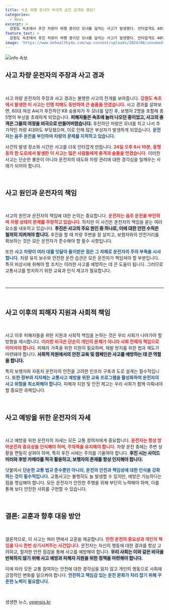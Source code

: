 ```yaml
---
title: 속초 여행 모녀의 비극적 순간 공개된 영상!
categories:
  - News
excerpt: >
  강원도 속초에서 후진 차량이 여행 중이던 모녀를 덮치는 사고가 발생했다. 안타깝게도 40대 딸은 숨지고, 어머니는 중상을 입었다. 사고 운전자는 음주 운전이 아니라고 주장하며 차량 결함을 언급했다.
feature_text: >
  강원도 속초에서 후진 차량이 여행 중이던 모녀를 덮치는 사고가 발생했다. 안타깝게도 40대 딸은 숨지고, 어머니는 중상을 입었다. 사고 운전자는 음주 운전이 아니라고 주장하며 차량 결함을 언급했다.
image: 'https://www.behealthy4u.com/wp-content/uploads/2024/06/unnamed-file.png'
---
```


<p><img src="https://www.behealthy4u.com/wp-content/uploads/2024/06/unnamed-file.png" alt="info 속보" /></p>

<h2 data-ke-size="size26">사고 차량 운전자의 주장과 사고 경과</h2>

<p data-ke-size="size16">&nbsp;</p>

<p>사고 차량 운전자의 주장과 사고 경과는 불행한 사고의 전개를 보여줍니다. <b><span style="color: #ee2323;">강원도 속초에서 발생한 이 사고는 인명 피해도 동반하여 큰 슬픔을 안겼습니다.</span></b> 사고 경과를 살펴보면, 60대 여성 A씨가 후진하던 K8 승용차가 두 모녀를 덮친 후, 보행자 2명을 포함해 총 5명의 부상을 초래하게 되었습니다. <b><span style="background-color: #21538527;">피해자들은 속초에 놀러 나오던 중이었고, 사고의 충격은 그들의 여정을 비극으로 만들어버렸습니다.</span></b> 후진하던 차량은 모녀를 치고 나서 추가적인 차량 4대와도 부딪혔으며, 이로 인해 많은 부상자가 발생하게 되었습니다. <b><span style="color: #1a5490;">운전자는 음주 운전을 부인하며 차량의 문제를 지적하고 있습니다.</span></b> </p>

<p>사건의 발생 장소와 시간은 사고를 더욱 안타깝게 만듭니다. <b><span style="color: #ee2323;">24일 오후 6시 10분, 동명동의 한 도로에서 발생한 이 사고는 많은 사람들에게 충격과 슬픔을 안겼습니다.</span></b> 이러한 사고는 단순한 불운이 아니라 운전자의 태도와 차량 관리에 대한 경각심을 일깨우는 사례가 되어야 합니다.</p>

<p data-ke-size="size16">&nbsp;</p>

<h2 data-ke-size="size26">사고 원인과 운전자의 책임</h2>

<p data-ke-size="size16">&nbsp;</p>

<p>사고의 원인과 운전자의 책임에 대한 논의는 중요합니다. <b><span style="color: #ee2323;">운전자는 음주 운전을 부인하며 차량 상태의 문제를 주장하고 있습니다.</span></b> 하지만 이 사건은 운전자의 책임을 묻는 여러 요소를 내포하고 있습니다. <b><span style="background-color: #21538527;">후진은 사고의 주요 원인 중 하나로, 이에 대한 안전 수칙은 철저히 지켜져야 합니다.</span></b> 후진을 할 때 차량 주변을 잘 살피고, 보행자와의 안전거리를 확보하는 것은 모든 운전자가 준수해야 할 필수 사항입니다.</p>

<p>또한 <b><span style="color: #1a5490;">사고 차량이 여러 대를 잇달아 들이받은 점은 그 자체로 운전자의 주의 부족을 시사합니다.</span></b> 차량 유지 보수와 안전한 운전 습관은 모든 운전자가 책임져야 할 부분입니다. 특히 비상시에 취해야 할 조치는 이러한 사고를 예방하는 데 큰 도움이 됩니다. 그러므로 교통사고를 방지하기 위한 교육과 인식 제고가 필요합니다.</p>

<p data-ke-size="size16">&nbsp;</p>

<hr>

<p data-ke-size="size16">&nbsp;</p>

<h2 data-ke-size="size26">사고 이후의 피해자 지원과 사회적 책임</h2>

<p data-ke-size="size16">&nbsp;</p>

<p>사고 이후 피해자들을 위한 지원과 사회적 책임을 논하는 것은 우리 사회가 나아가야 할 방향을 제시합니다. <b><span style="color: #ee2323;">이러한 비극은 단순히 개인의 문제가 아니라 사회 전체의 책임으로 이어져야 합니다.</span></b> 피해자 가족을 위한 지원이 필요하며, 재발 방지를 위한 법과 제도가 마련돼야 합니다. <b><span style="background-color: #21538527;">사회적 차원에서의 안전 교육 및 캠페인은 사고를 예방하는 데 큰 역할을 합니다.</span></b></p>

<p>특히 보행자와 자동차 운전자의 안전을 고려한 인프라 구축과 도로 설계는 필수적입니다. <b><span style="color: #1a5490;">또한 정부와 지자체는 교통사고 예방을 위한 교육 프로그램을 활성화하여 운전자의 사고 위험을 최소화해야 합니다.</span></b> 피해자 지원 및 안전 제고는 우리 사회가 함께 이뤄내야 할 중요한 과제입니다.</p>

<p data-ke-size="size16">&nbsp;</p>

<h2 data-ke-size="size26">사고 예방을 위한 운전자의 자세</h2>

<p data-ke-size="size16">&nbsp;</p>

<p>사고 예방을 위한 운전자의 자세는 모든 교통 참여자에게 중요합니다. <b><span style="color: #ee2323;">운전자는 항상 방어운전의 중요성을 인식해야 하며, 주의력을 유지해야 합니다.</span></b> 차량 운전 중에는 주변 상황을 면밀히 살펴야 하며, 특히 후진 시에는 주의를 기울여야 합니다. <b><span style="background-color: #21538527;">후진 시는 사이드 미러와 후방 카메라를 적극 활용하고, 보행자의 존재를 항상 인지해야 합니다.</span></b> </p>

<p>덧붙여서 <b><span style="color: #1a5490;">단순한 교통 법규 준수뿐만 아니라, 운전의 안전과 책임성에 대한 인식을 강화하는 것이 필수적입니다.</span></b> 교통사고는 불행히도 늘 발생할 수 있지만, 예방은 가능하다는 점을 명심해야 합니다. 모든 운전자가 안전한 주행을 위해 부단히 노력해야 하며, 이를 통해 보다 안전한 사회를 구현할 수 있습니다.</p>

<p data-ke-size="size16">&nbsp;</p>

<h2 data-ke-size="size26">결론: 교훈과 향후 대응 방안</h2>

<p data-ke-size="size16">&nbsp;</p>

<p>결론적으로, 이 사고는 여러 면에서 교훈을 제공합니다. <b><span style="color: #ee2323;">안전 운전의 중요성과 개인의 책임을 다시 한번 상기시켜주는 사건입니다.</span></b> 운전자는 자신의 행동에 대한 결과를 항상 고려하고, 철저한 안전 점검을 통해 사고를 예방해야 합니다. <b><span style="background-color: #21538527;">우리 사회는 이와 같은 비극을 반복하지 않기 위해 사고 예방과 피해자 지원을 위한 정책을 마련해야 합니다.</span></b> </p>

<p>이에 따라 모든 교통 참여자는 안전에 대한 경각심을 잃지 않고 개인의 행동으로 사회에 긍정적인 변화를 일으켜야 합니다. <b><span style="color: #1a5490;">안전하고 책임감 있는 운전 문화가 자리 잡기 위해 꾸준한 노력이 필요합니다.</span></b></p>

<p data-ke-size="size16">&nbsp;</p>
생생한 뉴스, <a href="https://opensis.kr" rel="dofollow">opensis.kr</a>


